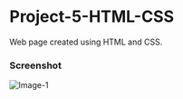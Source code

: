 # Project-5-HTML-CSS
Web page created using HTML and CSS.


### Screenshot
![Image-1](./thumbnail.png)
